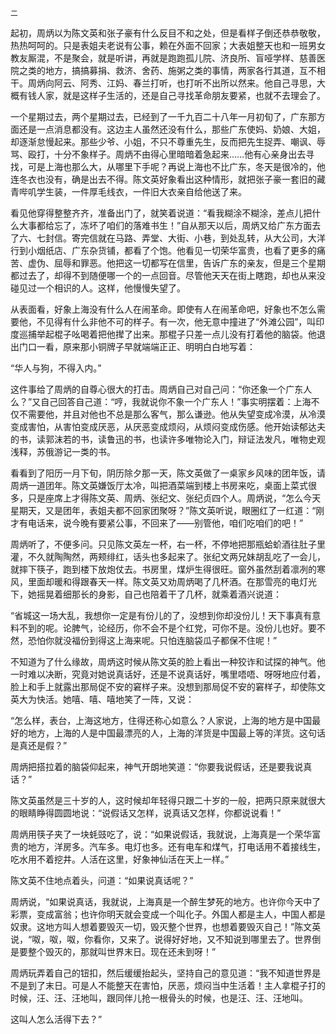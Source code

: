     二 

   起初，周炳以为陈文英和张子豪有什么反目不和之处，但是看样子倒还恭恭敬敬，热热呵呵的。只是表姐夫老说有公事，赖在外面不回家；大表姐整天也和一班男女教友厮混，不是聚会，就是听讲，再就是跑跑孤儿院、济良所、盲哑学样、慈善医院之类的地方，搞搞募捐、救济、舍药、施粥之类的事情，两家各行其道，互不相干。周炳向阿云、阿秀、江妈、春兰打听，也打听不出所以然来。他自己寻思，大概有钱人家，就是这样子生活的，还是自己寻找革命朋友要紧，也就不去理会了。

   一个星期过去，两个星期过去，已经到了一千九百二十八年一月初旬了，广东那方面还是一点消息都没有。这边主人虽然还没有什么，那些广东使妈、奶娘、大姐，却逐渐怠慢起来。那些少爷、小姐，不只不尊重先生，反而把先生捉弄、嘲讽、辱骂、殴打，十分不象样子。周炳不由得心里暗暗着急起来……他有心亲身出去寻找，可是上海也那么大，从哪里下手呢？再说上海也不比广东，冬天是很冷的，他连冬衣也没有，确是出去不得。陈文英好象看出这种情形，就把张子豪一套旧的藏青哔叽学生装，一件厚毛线衣，一件旧大衣亲自给他送了来。

   看见他穿得整整齐齐，准备出门了，就笑着说道：“看我糊涂不糊涂，差点儿把什么大事都给忘了，冻坏了咱们的落难书生！”自从那天以后，周炳又给广东方面去了六、七封信。寄完信就在马路、弄堂、大街、小巷，到处乱转，从大公司，大洋行到小烟纸店、广东杂货铺，都看了个饱。他看见一切荣华富贵，也看了更多的痛苦、虚伪、屈辱和罪恶。他把这一切都写在信里，告诉广东的亲友，但是三个星期都过去了，却得不到随便哪一个的一点回音。尽管他天天在街上瞎跑，却也从来没碰见过一个相识的人。这样，他慢慢失望了。

   从表面看，好象上海没有什么人在闹革命。即使有人在闹革命吧，好象也不怎么需要他，不见得有什么非他不可的样子。有一次，他无意中撞进了“外滩公园”，叫印度巡捕举起棍子吆喝着把他撵了出来。那棍子只差一点儿没有打着他的脑袋。他退出门口一看，原来那小铜牌子早就端端正正、明明白白地写着：

   “华人与狗，不得入内。”

   这件事给了周炳的自尊心很大的打击。周炳自己对自己问：“你还象一个广东人么？”又自己回答自己道：“哼，我就说你不象一个广东人！”事实明摆着：上海不仅不需要他，并且对他也不总是那么客气，那么谦逊。他从失望变成冷漠，从冷漠变成害怕，从害怕变成厌恶，从厌恶变成烦闷，从烦闷变成伤感。他开始读郁达夫的书，读郭沫若的书，读鲁迅的书，也读许多唯物论入门，辩证法发凡，唯物史观浅释，苏俄游记一类的书。

   看看到了阳历一月下旬，阴历除夕那一天，陈文英做了一桌家乡风味的团年饭，请周炳一道团年。陈文英嫌饭厅太冷，叫把酒菜端到楼上书房来吃，桌面上菜式很多，只是座席上才得陈文英、周炳、张纪文、张纪贞四个人。周炳说，“怎么今天星期天，又是团年，表姐夫都不回家团聚呀？”陈文英听说，眼圈红了一红道：“刚才有电话来，说今晚有要紧公事，不回来了——别管他，咱们吃咱们的吧！”

   周炳听了，不便多问。只见陈文英左一杯，右一杯，不停地把那瓶蛤蚧酒往肚子里灌，不久就陶陶然，两颊绯红，话头也多起来了。张纪文两兄妹胡乱吃了一会儿，就摔下筷子，跑到楼下放炮仗去。书房里，煤炉生得很旺。窗外虽然刮着凛冽的寒风，里面却暖和得跟春天一样。陈文英又劝周炳喝了几杯酒。在那雪亮的电灯光下，她摇晃着细那长的身影，自己也陪着干了几杯，就乘着酒兴说道：

   “省城这一场大乱，我想你一定是有份儿的了，没想到你却没份儿！天下事真有意料不到的呢。论脾气，论经历，你不会不是个红党，可你不是。没份儿也好。要不然，恐怕你就没福份到得这上海来呢。只怕连脑袋瓜子都保不住呢！”

   不知道为了什么缘故，周炳这时候从陈文英的脸上看出一种狡诈和试探的神气。他一时难以决断，究竟对她说真话好，还是不说真话好，嘴里唔唔、呀呀地应付着，脸上和手上就露出那局促不安的窘样子来。没想到那局促不安的窘样子，却使陈文英大为快活。她嘻、嘻、嘻地笑了一阵，又说：

   “怎么样，表台，上海这地方，住得还称心如意么？人家说，上海的地方是中国最好的地方，上海的人是中国最漂亮的人，上海的洋货是中国最上等的洋货。这句话是真还是假？”

   周炳把搭拉着的脑袋仰起来，神气开朗地笑道：“你要我说假话，还是要我说真话？”

   陈文英虽然是三十岁的人，这时候却年轻得只跟二十岁的一般，把两只原来就很大的眼睛睁得圆圆地说：“说假话又怎样，说真话又怎样，你都说说看！”

   周炳用筷子夹了一块蚝豉吃了，说：“如果说假话，我就说，上海真是一个荣华富贵的地方，洋房多。汽车多。电灯也多。还有电车和煤气，打电话用不着接线生，吃水用不着挖井。人活在这里，好象神仙活在天上一样。”

   陈文英不住地点着头，问道：“如果说真话呢？”

   周炳说，“如果说真话，我就说，上海真是一个醉生梦死的地方。也许你今天中了彩票，变成富翁；也许你明天就会变成一个叫化子。外国人都是主人，中国人都是奴隶。这地方叫人想着要毁灭一切，毁灭整个世界，也想着要毁灭自己！”陈文英说，“呶，呶，呶，你看你，又来了。说得好好地，又不知说到哪里去了。世界倒是要整个毁灭的，那就叫世界末日。现在还未到呀！”

   周炳玩弄着自己的钮扣，然后缓缓抬起头，坚持自己的意见道：“我不知道世界是不是到了末日。可是人不能整天在害怕，厌恶，烦闷当中生活着！主人拿棍子打的时候，汪、汪、汪地叫，跟同伴儿抢一根骨头的时候，也是汪、汪、汪地叫。

   这叫人怎么活得下去？”

